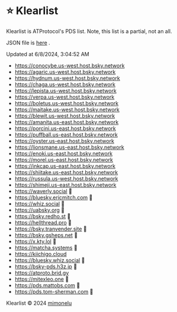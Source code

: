 # ⭐ Klearlist

Klearlist is ATProtocol's PDS list. Note, this list is a partial, not an all.

JSON file is [here](./list.json) .

Updated at 6/8/2024, 3:04:52 AM

* https://conocybe.us-west.host.bsky.network
* https://agaric.us-west.host.bsky.network
* https://hydnum.us-west.host.bsky.network
* https://chaga.us-west.host.bsky.network
* https://lepista.us-west.host.bsky.network
* https://verpa.us-west.host.bsky.network
* https://boletus.us-west.host.bsky.network
* https://maitake.us-west.host.bsky.network
* https://blewit.us-west.host.bsky.network
* https://amanita.us-east.host.bsky.network
* https://porcini.us-east.host.bsky.network
* https://puffball.us-east.host.bsky.network
* https://oyster.us-east.host.bsky.network
* https://lionsmane.us-east.host.bsky.network
* https://enoki.us-east.host.bsky.network
* https://morel.us-east.host.bsky.network
* https://inkcap.us-east.host.bsky.network
* https://shiitake.us-east.host.bsky.network
* https://russula.us-west.host.bsky.network
* https://shimeji.us-east.host.bsky.network
* https://waverly.social 🎫
* https://bluesky.ericmitch.com 🎫
* https://whiz.social 🎫
* https://uabsky.org 🎫
* https://bsky.redho.st 🎫
* https://hellthread.pro 🎫
* https://bsky.tranvender.site 🎫
* https://bsky.gsheps.net 🎫
* https://x.kty.lol 🎫
* https://matcha.systems 🎫
* https://kiichigo.cloud
* https://bluesky.whiz.social 🎫
* https://bsky-pds.h3z.jp 🎫
* https://atproto.brid.gy
* https://mitexleo.one 🎫
* https://pds.mattobs.com 🎫
* https://pds.tom-sherman.com 🎫

Klearlist © 2024 [mimonelu](https://bsky.app/profile/mimonelu.net)
